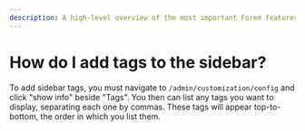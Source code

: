 ```yaml
---
description: A high-level overview of the most important Forem features.
---
```


# How do I add tags to the sidebar?

To add sidebar tags, you must navigate to `/admin/customization/config` and click "show info" beside "Tags". You then can list any tags you want to display, separating each one by commas. These tags will appear top-to-bottom, the order in which you list them. 
